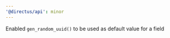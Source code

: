 ```yaml
---
'@directus/api': minor
---
```


Enabled `gen_random_uuid()` to be used as default value for a field
